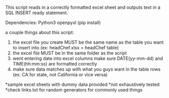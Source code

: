 This script reads in a correctly formatted excel sheet and outputs text in a SQL INSERT ready statement.

Dependencies:
Python3
openpyxl (pip install)


a couple things about this script:
1. the excel file you create MUST be the same name as the table you want to insert into (ex: headChef.xlsx = headChef table)
2. the excel file MUST be in the same folder as the script
3. went entering date into excel columns make sure DATE(yy-mm-dd) and TIME(hh:mm:ss) are formatted correctly 
4. make sure data matches up with what you guys want in the table rows (ex: CA for state, not California or vice versa)


*sample excel sheets with dummy data provided
*not exhaustively tested
*check links.txt for random generators for commonly used things
